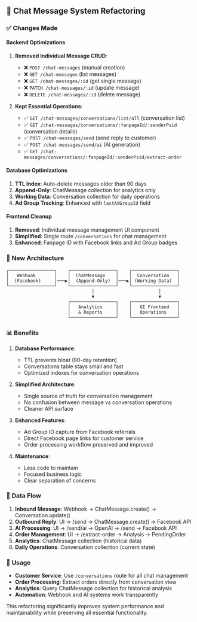 ## 🔧 Chat Message System Refactoring

### ✅ **Changes Made**

#### Backend Optimizations
1. **Removed Individual Message CRUD**:
   - ❌ `POST /chat-messages` (manual creation)
   - ❌ `GET /chat-messages` (list messages)
   - ❌ `GET /chat-messages/:id` (get single message)
   - ❌ `PATCH /chat-messages/:id` (update message)
   - ❌ `DELETE /chat-messages/:id` (delete message)

2. **Kept Essential Operations**:
   - ✅ `GET /chat-messages/conversations/list/all` (conversation list)
   - ✅ `GET /chat-messages/conversations/:fanpageId/:senderPsid` (conversation details)
   - ✅ `POST /chat-messages/send` (send reply to customer)
   - ✅ `POST /chat-messages/send/ai` (AI generation)
   - ✅ `GET /chat-messages/conversations/:fanpageId/:senderPsid/extract-order`

#### Database Optimizations
1. **TTL Index**: Auto-delete messages older than 90 days
2. **Append-Only**: ChatMessage collection for analytics only
3. **Working Data**: Conversation collection for daily operations
4. **Ad Group Tracking**: Enhanced with `lastAdGroupId` field

#### Frontend Cleanup
1. **Removed**: Individual message management UI component
2. **Simplified**: Single route `/conversations` for chat management
3. **Enhanced**: Fanpage ID with Facebook links and Ad Group badges

### 🎯 **New Architecture**

```
┌─────────────────┐    ┌─────────────────┐    ┌─────────────────┐
│   Webhook       │    │  ChatMessage    │    │  Conversation   │
│  (Facebook)     │───▶│  (Append-Only)  │───▶│ (Working Data)  │
└─────────────────┘    └─────────────────┘    └─────────────────┘
                                │                        │
                                ▼                        ▼
                       ┌─────────────────┐    ┌─────────────────┐
                       │   Analytics     │    │   UI Frontend   │
                       │   & Reports     │    │   Operations    │
                       └─────────────────┘    └─────────────────┘
```

### 📊 **Benefits**

1. **Database Performance**: 
   - TTL prevents bloat (90-day retention)
   - Conversations table stays small and fast
   - Optimized indexes for conversation operations

2. **Simplified Architecture**:
   - Single source of truth for conversation management
   - No confusion between message vs conversation operations
   - Cleaner API surface

3. **Enhanced Features**:
   - Ad Group ID capture from Facebook referrals
   - Direct Facebook page links for customer service
   - Order processing workflow preserved and improved

4. **Maintenance**:
   - Less code to maintain
   - Focused business logic
   - Clear separation of concerns

### 🔄 **Data Flow**

1. **Inbound Message**: Webhook → ChatMessage.create() → Conversation.update()
2. **Outbound Reply**: UI → /send → ChatMessage.create() → Facebook API
3. **AI Processing**: UI → /send/ai → OpenAI → /send → Facebook API
4. **Order Management**: UI → /extract-order → Analysis → PendingOrder
5. **Analytics**: ChatMessage collection (historical data)
6. **Daily Operations**: Conversation collection (current state)

### 🚀 **Usage**

- **Customer Service**: Use `/conversations` route for all chat management
- **Order Processing**: Extract orders directly from conversation view
- **Analytics**: Query ChatMessage collection for historical analysis
- **Automation**: Webhook and AI systems work transparently

This refactoring significantly improves system performance and maintainability while preserving all essential functionality.
